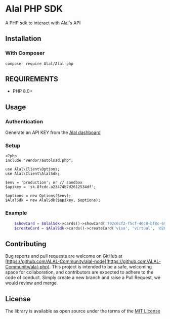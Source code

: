 # Alal PHP SDK
A PHP sdk to interact with Alal's API

## Installation  

### With Composer

`composer require Alal/Alal-php`

## REQUIREMENTS
- PHP 8.0+

## Usage
### Authentication
Generate an API KEY from the <a href="https://pro.saalal.com/login" target="_blank">Alal dashboard</a>

### Setup

```
<?php
include "vendor/autoload.php";

use Alal\Client\Options;
use Alal\Client\AlalSdk;

$env = 'production'; or // sandbox
$apikey = 'sk.8fcdc.a23474b7d2612534df';

$options = new Options($env);
$AlalSdk = new AlalSdk($apikey, $options);
```

### Example

```php
    $showCard = $AlalSdk->cards()->showCard('792c6cf2-f5cf-46c8-bf8c-699a9028010e');
    $createCard = $AlalSdk->cards()->createCard('visa', 'virtual', 'd282e4a6-1fb6-4827-a6ae-a780263287d7')
``` 

## Contributing

Bug reports and pull requests are welcome on GitHub at [https://github.com/ALAL-Community/alal-node](https://github.com/ALAL-Community/alal-php). This project is intended to be a safe, welcoming space for collaboration, and contributors are expected to adhere to the code of conduct. Simply create a new branch and raise a Pull Request, we would review and merge.

## License

The library is available as open source under the terms of the [MIT License](https://opensource.org/licenses/MIT)